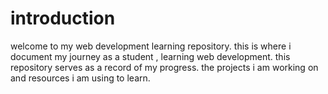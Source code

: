 # introduction
welcome to my web development learning repository. this is where i document my journey as a student , learning web development. this repository serves as a record of my progress. the projects i am working on and resources i am using to learn.

